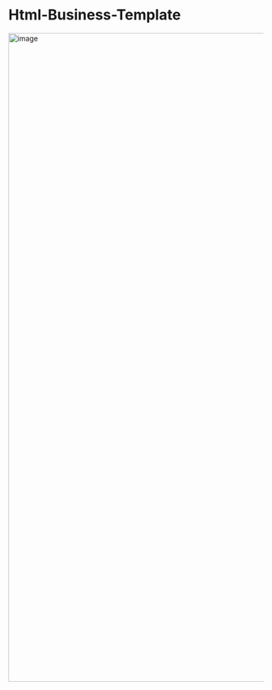 # Html-Business-Template

<img width="1280" alt="image" src="https://github.com/freeface06/Html-Business-Template/assets/46911878/94833c47-4f08-4573-b771-3ce403ebf7c1">
